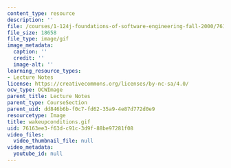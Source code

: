 ```yaml
---
content_type: resource
description: ''
file: /courses/1-124j-foundations-of-software-engineering-fall-2000/76163ee3f63dc91c3d9f88be97281f08_wakeupconditions.gif
file_size: 18658
file_type: image/gif
image_metadata:
  caption: ''
  credit: ''
  image-alt: ''
learning_resource_types:
- Lecture Notes
license: https://creativecommons.org/licenses/by-nc-sa/4.0/
ocw_type: OCWImage
parent_title: Lecture Notes
parent_type: CourseSection
parent_uid: dd846b6b-f0c7-fd62-35a9-4e87d772d0e9
resourcetype: Image
title: wakeupconditions.gif
uid: 76163ee3-f63d-c91c-3d9f-88be97281f08
video_files:
  video_thumbnail_file: null
video_metadata:
  youtube_id: null
---
```

